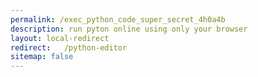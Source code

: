 ```yaml
---
permalink: /exec_python_code_super_secret_4h0a4b
description: run pyton online using only your browser
layout: local-redirect
redirect:   /python-editor
sitemap: false
---
```


